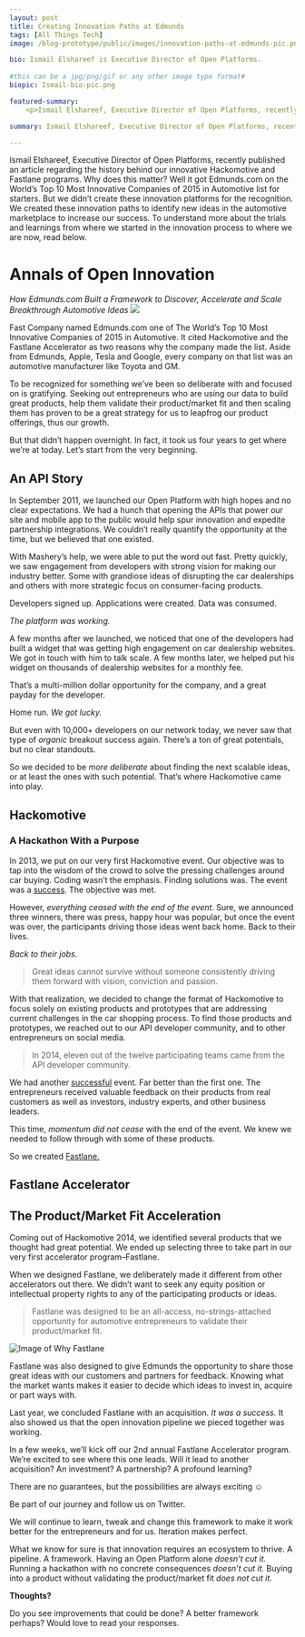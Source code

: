 ```yaml
---
layout: post
title: Creating Innovation Paths at Edmunds
tags: [All Things Tech]
image: /blog-prototype/public/images/innovation-paths-at-edmunds-pic.png

bio: Ismail Elshareef is Executive Director of Open Platforms.
 
#this can be a jpg/png/gif or any other image type format#
biopic: Ismail-bio-pic.png

featured-summary:
    <p>Ismail Elshareef, Executive Director of Open Platforms, recently published an article regarding the history behind our innovative Hackomotive and Fastlane programs. Why does this matter? Well it got Edmunds.com on the World's Top 10 Most Innovative Companies of 2015 in Automotive list for starters. But we didn't create these innovation platforms for the recognition. We created these innovation paths to identify new ideas in the automotive marketplace to increase our success. To understand more about the trials and learnings from where we started in the innovation process to where we are now, read below.</p>

summary: Ismail Elshareef, Executive Director of Open Platforms, recently pInnublished an article regarding the history behind our innovative Hackomotive and Fastlane programs. Why does this matter? Well it got Edmunds.com on the World's Top 10 Most Innovative Companies of 2015 in Automotive list for starters.

---
```


Ismail Elshareef, Executive Director of Open Platforms, recently published an article regarding the history behind our innovative Hackomotive and Fastlane programs. Why does this matter? Well it got Edmunds.com on the World’s Top 10 Most Innovative Companies of 2015 in Automotive list for starters. But we didn’t create these innovation platforms for the recognition. We created these innovation paths to identify new ideas in the automotive marketplace to increase our success. To understand more about the trials and learnings from where we started in the innovation process to where we are now, read below.


<h1 class="question-heading">Annals of Open Innovation</h1> 
<i>How Edmunds.com Built a Framework to Discover, Accelerate and Scale Breakthrough Automotive Ideas</i>

<img src="{{site.baseimagesurl}}/innovation-paths-at-edmunds-pic.png"/>

Fast Company named Edmunds.com one of The World’s Top 10 Most Innovative Companies of 2015 in Automotive. It cited Hackomotive and the Fastlane Accelerator as two reasons why the company made the list. Aside from Edmunds, Apple, Tesla and Google, every company on that list was an automotive manufacturer like Toyota and GM.

To be recognized for something we’ve been so deliberate with and focused on is gratifying. Seeking out entrepreneurs who are using our data to build great products, help them validate their product/market fit and then scaling them has proven to be a great strategy for us to leapfrog our product offerings, thus our growth.

But that didn’t happen overnight. In fact, it took us four years to get where we’re at today.
Let’s start from the very beginning.

<h2 class="question-heading">An API Story</h2>
In September 2011, we launched our Open Platform with high hopes and no clear expectations. We had a hunch that opening the APIs that power our site and mobile app to the public would help spur innovation and expedite partnership integrations. We couldn’t really quantify the opportunity at the time, but we believed that one existed.

With Mashery’s help, we were able to put the word out fast. Pretty quickly, we saw engagement from developers with strong vision for making our industry better. Some with grandiose ideas of disrupting the car dealerships and others with more strategic focus on consumer-facing products.

Developers signed up. Applications were created. Data was consumed.

<i>The platform was working.</i>

A few months after we launched, we noticed that one of the developers had built a widget that was getting high engagement on car dealership websites. We got in touch with him to talk scale. A few months later, we helped put his widget on thousands of dealership websites for a monthly fee.

That’s a multi-million dollar opportunity for the company, and a great payday for the developer.

Home run. <i>We got lucky.</i>

But even with 10,000+ developers on our network today, we never saw that type of <i>organic</i> breakout success again. There’s a ton of great potentials, but no clear standouts.

So we decided to be <i>more deliberate</i> about finding the next scalable ideas, or at least the ones with such potential. That’s where Hackomotive came into play.

<h2 class="question-heading">Hackomotive</h2>

### A Hackathon With a Purpose


In 2013, we put on our very first Hackomotive event. Our objective was to tap into the wisdom of the crowd to solve the pressing challenges around car buying. Coding wasn’t the emphasis. Finding solutions was.
The event was a <u>success</u>. The objective was met.

However, <i>everything ceased with the end of the event.</i> Sure, we announced three winners, there was press, happy hour was popular, but once the event was over, the participants driving those ideas went back home. Back to their lives.

<i>Back to their jobs.</i>

> Great ideas cannot survive without someone consistently driving them forward with vision, conviction and passion.

With that realization, we decided to change the format of Hackomotive to focus solely on existing products and prototypes that are addressing current challenges in the car shopping process. To find those products and prototypes, we reached out to our API developer community, and to other entrepreneurs on social media.

> In 2014, eleven out of the twelve participating teams came from the API developer community.

We had another <u>successful</u> event. Far better than the first one. The entrepreneurs received valuable feedback on their products from real customers as well as investors, industry experts, and other business leaders.

This time, <i>momentum did not cease</i> with the end of the event. We knew we needed to follow through with some of these products.

So we created <u>Fastlane.</u>

<h2 class="question-heading">Fastlane Accelerator</h2>

## The Product/Market Fit Acceleration

Coming out of Hackomotive 2014, we identified several products that we thought had great potential. We ended up selecting three to take part in our very first accelerator program–Fastlane.

When we designed Fastlane, we deliberately made it different from other accelerators out there. We didn’t want to seek any equity position or intellectual property rights to any of the participating products or ideas.

> Fastlane was designed to be an all-access, no-strings-attached opportunity for automotive entrepreneurs to validate their product/market fit.

![Image of Why Fastlane]({{site.baseimagesur}}/why-fastlane-pic.png)

Fastlane was also designed to give Edmunds the opportunity to share those great ideas with our customers and partners for feedback. Knowing what the market wants makes it easier to decide which ideas to invest in, acquire or part ways with.

Last year, we concluded Fastlane with an acquisition. <i>It was a success.</i>  It also showed us that the open innovation pipeline we pieced together was working.

In a few weeks, we’ll kick off our 2nd annual Fastlane Accelerator program. We’re excited to see where this one leads. Will it lead to another acquisition? An investment? A partnership? A profound learning?

There are no guarantees, but the possibilities are always exciting ☺

Be part of our journey and follow us on Twitter.

We will continue to learn, tweak and change this framework to make it work better for the entrepreneurs and for us.
Iteration makes perfect.

What we know for sure is that innovation requires an ecosystem to thrive. A pipeline. A framework. Having an Open Platform alone <i>doesn’t cut it.</i>  Running a hackathon with no concrete consequences <i>doesn’t cut it.</i>  Buying into a product without validating the product/market fit <i>does not cut it.</i>

<b>Thoughts?</b>

Do you see improvements that could be done? A better framework perhaps? Would love to read your responses.

